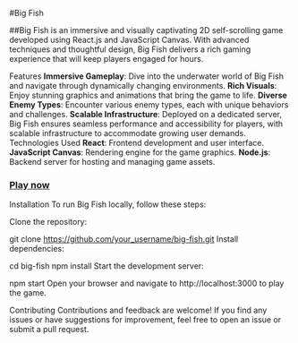 #Big Fish

##Big Fish is an immersive and visually captivating 2D self-scrolling game developed using React.js and JavaScript Canvas. With advanced techniques and thoughtful design, Big Fish delivers a rich gaming experience that will keep players engaged for hours.

Features
**Immersive Gameplay**: Dive into the underwater world of Big Fish and navigate through dynamically changing environments.
**Rich Visuals**: Enjoy stunning graphics and animations that bring the game to life.
**Diverse Enemy Types**: Encounter various enemy types, each with unique behaviors and challenges.
**Scalable Infrastructure**: Deployed on a dedicated server, Big Fish ensures seamless performance and accessibility for players, with scalable infrastructure to accommodate growing user demands.
Technologies Used
**React**: Frontend development and user interface.
**JavaScript Canvas**: Rendering engine for the game graphics.
**Node.js**: Backend server for hosting and managing game assets.

### [Play now](https://hunnyj434.github.io/BigFish/)

Installation
To run Big Fish locally, follow these steps:

Clone the repository:

git clone https://github.com/your_username/big-fish.git
Install dependencies:

cd big-fish
npm install
Start the development server:

npm start
Open your browser and navigate to http://localhost:3000 to play the game.

Contributing
Contributions and feedback are welcome! If you find any issues or have suggestions for improvement, feel free to open an issue or submit a pull request.
